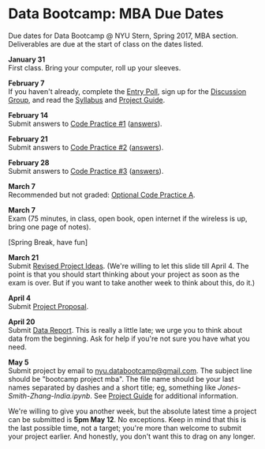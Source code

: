 # Data Bootcamp:  MBA Due Dates

Due dates for Data Bootcamp @ NYU Stern, Spring 2017, MBA section.  Deliverables are due at the start of class on the dates listed.

**January 31** <br> First class.  Bring your computer, roll up your sleeves.

**February 7** <br> If you haven't already, complete the [Entry Poll](https://docs.google.com/forms/d/e/1FAIpQLSdiVdav2f6RFCiopp3MGHZRX6PKR5MA77z2NrFrdXV8eFFgaQ/viewform), sign up for the [Discussion Group](https://piazza.com/nyu/fall2016/econgb2313), and read the [Syllabus](https://github.com/NYUDataBootcamp/Materials/blob/master/Documents/bootcamp_syllabus.pdf) and [Project Guide](https://github.com/NYUDataBootcamp/Materials/blob/master/Documents/bootcamp_project.pdf).

**February 14** <br> Submit answers to [Code Practice #1](https://github.com/NYUDataBootcamp/Materials/blob/master/Documents/bootcamp_practice_1.pdf)  ([answers](http://nyu-databootcamp.s3-us-west-2.amazonaws.com/bootcamp_practice_1_answers.pdf)).

**February 21** <br> Submit answers to [Code Practice #2](https://github.com/NYUDataBootcamp/Materials/blob/master/Documents/bootcamp_practice_2.pdf) ([answers](http://nyu-databootcamp.s3-us-west-2.amazonaws.com/bootcamp_practice_2_answers.pdf)).

**February 28** <br> Submit answers to [Code Practice #3](https://github.com/NYUDataBootcamp/Materials/blob/master/Documents/bootcamp_practice_3.pdf) ([answers](http://nyu-databootcamp.s3-us-west-2.amazonaws.com/bootcamp_practice_3_answers.pdf)).

**March 7** <br> Recommended but not graded:  [Optional Code Practice A](https://github.com/NYUDataBootcamp/Materials/blob/master/Code/notebooks/bootcamp_practice_a.ipynb).

**March 7** <br> Exam (75 minutes, in class, open book, open internet if the wireless is up, bring one page of notes).

<!--
[Answer key](https://github.com/NYUDataBootcamp/Materials/blob/699ddafb62e852c1f0add529b742dc136b89adb9/Code/notebooks/bootcamp_exam_f16_answers.ipynb)
-->

[Spring Break, have fun]

**March 21** <br> Submit [Revised Project Ideas](https://github.com/NYUDataBootcamp/Materials/blob/master/Documents/bootcamp_project.pdf).
(We're willing to let this slide till April 4.  The point is that you should start thinking
about your project as soon as the exam is over.  But if you want to take another week to think about this, do it.)

<!--
Recommended but not graded:  [Optional Code Practice B](https://github.com/NYUDataBootcamp/Materials/blob/master/Documents/bootcamp_practice_b.pdf).
-->


**April 4** <br> Submit [Project Proposal](https://github.com/NYUDataBootcamp/Materials/blob/master/Documents/bootcamp_project.pdf).

**April 20** <br> Submit [Data Report](https://github.com/NYUDataBootcamp/Materials/blob/master/Documents/bootcamp_project.pdf).  This is really a little late; we urge you to think about data from the beginning. Ask for help if you're not sure you have what you need.

<!--
Recommended but not graded: [Optional Code Practice C](https://github.com/NYUDataBootcamp/Materials/blob/master/Documents/bootcamp_practice_c.pdf).
-->

**May 5** <br> Submit project by email to nyu.databootcamp@gmail.com. The subject line should be "bootcamp project mba".  The file name should be your last names separated by dashes and a short title;  eg, something like *Jones-Smith-Zhang-India.ipynb*. See [Project Guide](https://github.com/NYUDataBootcamp/Materials/blob/master/Documents/bootcamp_project.pdf) for additional information.

We're willing to give you another week, but the absolute latest time a project can be submitted is **5pm May 12**.  No exceptions.  Keep in mind that this is the last possible time, not a target; you're more than welcome to submit your project earlier.  And honestly, you don't want this to drag on any longer.
